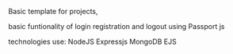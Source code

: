 Basic template for projects,

basic funtionality of login registration and logout
using Passport js

technologies use:
    NodeJS
    Expressjs
    MongoDB
    EJS
    